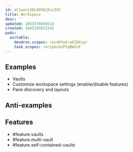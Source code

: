 ```yaml
---
id: oC1wonjSDL805WjRvzI6Y
title: Workspace
desc: ''
updated: 1653376930510
created: 1645245012242
pods:
  airtable:
    dendron.scopes: rec4HYy6raEZ6Kzgr
    task.scopes: rectpbckxPSqBW2nE
---
```

## Examples

- Vaults 
- Customize workspace settings (enable/disable features)
- Pane discovery and layouts

## Anti-examples

## Features

- #feature.vaults
- #feature.multi-vault
- #feature.self-contained-vaults
